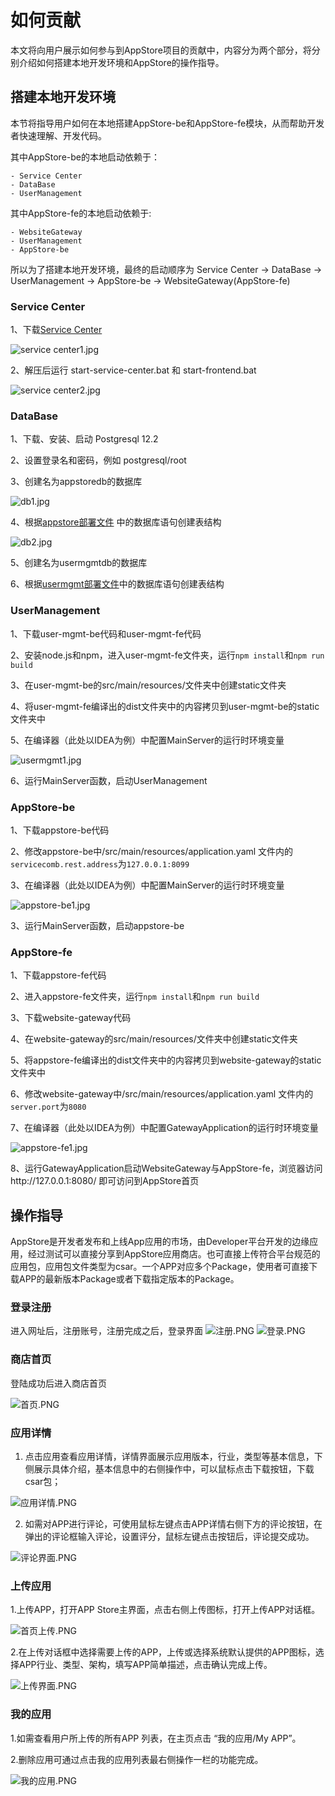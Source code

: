 如何贡献
==========================

本文将向用户展示如何参与到AppStore项目的贡献中，内容分为两个部分，将分别介绍如何搭建本地开发环境和AppStore的操作指导。

## 搭建本地开发环境

本节将指导用户如何在本地搭建AppStore-be和AppStore-fe模块，从而帮助开发者快速理解、开发代码。

其中AppStore-be的本地启动依赖于：
```
- Service Center
- DataBase
- UserManagement
```
其中AppStore-fe的本地启动依赖于:
```
- WebsiteGateway
- UserManagement
- AppStore-be
```
所以为了搭建本地开发环境，最终的启动顺序为 Service Center -> DataBase -> UserManagement -> AppStore-be -> WebsiteGateway(AppStore-fe)

### Service Center

1、下载[Service Center](http://servicecomb.apache.org/cn/release/service-center-downloads/)

![](/uploads/images/2020/0908/153700_b069cf5f_7625245.jpeg "service center1.jpg")

2、解压后运行 start-service-center.bat  和  start-frontend.bat

![](/uploads/images/2020/0908/153735_4dafd335_7625245.jpeg "service center2.jpg")

### DataBase

1、下载、安装、启动 Postgresql 12.2

2、设置登录名和密码，例如 postgresql/root

3、创建名为appstoredb的数据库

![](/uploads/images/2020/0908/153833_89c54e53_7625245.jpeg "db1.jpg")

4、根据[appstore部署文件](https://gitee.com/EdgeGallery_group/helm-charts/blob/master/appstore/templates/appstore-be/appstore-be-configmap.yaml) 中的数据库语句创建表结构

![](/uploads/images/2020/0908/153843_47080502_7625245.jpeg "db2.jpg")

5、创建名为usermgmtdb的数据库

6、根据[usermgmt部署文件](https://gitee.com/EdgeGallery_group/helm-charts/blob/master/user-mgmt/templates/user-mgmt-configmap.yaml)中的数据库语句创建表结构

### UserManagement

1、下载user-mgmt-be代码和user-mgmt-fe代码

2、安装node.js和npm，进入user-mgmt-fe文件夹，运行`npm install`和`npm run build`

3、在user-mgmt-be的src/main/resources/文件夹中创建static文件夹

4、将user-mgmt-fe编译出的dist文件夹中的内容拷贝到user-mgmt-be的static文件夹中

5、在编译器（此处以IDEA为例）中配置MainServer的运行时环境变量

![](/uploads/images/2020/0908/154011_896d887f_7625245.jpeg "usermgmt1.jpg")

6、运行MainServer函数，启动UserManagement

### AppStore-be

1、下载appstore-be代码

2、修改appstore-be中/src/main/resources/application.yaml 文件内的`servicecomb.rest.address`为`127.0.0.1:8099`

3、在编译器（此处以IDEA为例）中配置MainServer的运行时环境变量

![](/uploads/images/2020/0908/154023_9c49d20c_7625245.jpeg "appstore-be1.jpg")

3、运行MainServer函数，启动appstore-be

### AppStore-fe

1、下载appstore-fe代码

2、进入appstore-fe文件夹，运行`npm install`和`npm run build`

3、下载website-gateway代码

4、在website-gateway的src/main/resources/文件夹中创建static文件夹

5、将appstore-fe编译出的dist文件夹中的内容拷贝到website-gateway的static文件夹中

6、修改website-gateway中/src/main/resources/application.yaml 文件内的`server.port`为`8080`

7、在编译器（此处以IDEA为例）中配置GatewayApplication的运行时环境变量

![](/uploads/images/2020/0908/154035_12e727fc_7625245.jpeg "appstore-fe1.jpg")

8、运行GatewayApplication启动WebsiteGateway与AppStore-fe，浏览器访问http://127.0.0.1:8080/ 即可访问到AppStore首页

## 操作指导

AppStore是开发者发布和上线App应用的市场，由Developer平台开发的边缘应用，经过测试可以直接分享到AppStore应用商店。也可直接上传符合平台规范的应用包，应用包文件类型为csar。一个APP对应多个Package，使用者可直接下载APP的最新版本Package或者下载指定版本的Package。

### 登录注册
 进入网址后，注册账号，注册完成之后，登录界面
![](/uploads/images/2020/0908/163000_767c7da4_5416924.png "注册.PNG")
![](/uploads/images/2020/0908/163022_fe7cc972_5416924.png "登录.PNG")

### 商店首页
登陆成功后进入商店首页

![](/uploads/images/2020/0908/162506_099b5658_5416924.png "首页.PNG")

### 应用详情
1. 点击应用查看应用详情，详情界面展示应用版本，行业，类型等基本信息，下侧展示具体介绍，基本信息中的右侧操作中，可以鼠标点击下载按钮，下载csar包；

![](/uploads/images/2020/0908/163133_ad521f54_5416924.png "应用详情.PNG")

2. 如需对APP进行评论，可使用鼠标左键点击APP详情右侧下方的评论按钮，在弹出的评论框输入评论，设置评分，鼠标左键点击按钮后，评论提交成功。

![](/uploads/images/2020/0908/163237_9f574a3d_5416924.png "评论界面.PNG")

### 上传应用
1.上传APP，打开APP Store主界面，点击右侧上传图标，打开上传APP对话框。

![](/uploads/images/2020/0908/163449_f7591d08_5416924.png "首页上传.PNG")

2.在上传对话框中选择需要上传的APP，上传或选择系统默认提供的APP图标，选择APP行业、类型、架构，填写APP简单描述，点击确认完成上传。

![](/uploads/images/2020/0908/163540_358bd2b9_5416924.png "上传界面.PNG")

### 我的应用
1.如需查看用户所上传的所有APP 列表，在主页点击 “我的应用/My APP”。

2.删除应用可通过点击我的应用列表最右侧操作一栏的功能完成。

![](/uploads/images/2020/0908/163634_86ff98f2_5416924.png "我的应用.PNG")